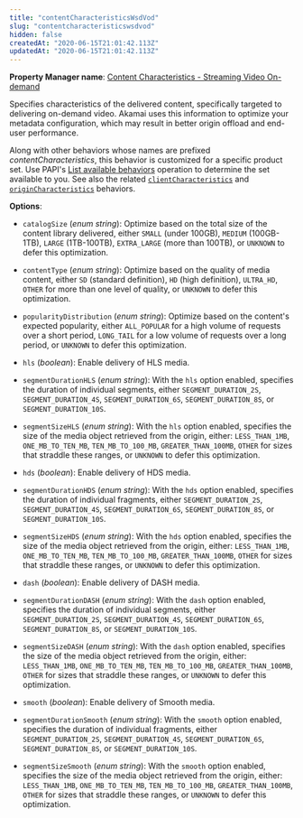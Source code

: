 ```yaml
---
title: "contentCharacteristicsWsdVod"
slug: "contentcharacteristicswsdvod"
hidden: false
createdAt: "2020-06-15T21:01:42.113Z"
updatedAt: "2020-06-15T21:01:42.113Z"
---
```

__Property Manager name__: [Content Characteristics - Streaming Video On-demand](https://control.akamai.com/wh/CUSTOMER/AKAMAI/en-US/WEBHELP/property-manager/property-manager-help/csh_lookup.html?id=PM_5009)

Specifies characteristics of the delivered content, specifically targeted to delivering on-demand video. Akamai uses this information to optimize your metadata configuration, which may result in better origin offload and end-user performance.

Along with other behaviors whose names are prefixed _contentCharacteristics_, this behavior is customized for a specific product set.  Use PAPI's [List available behaviors](https://learn.akamai.com/en-us/api/core_features/adaptive_acceleration/v1.html#listavailablebehaviors) operation to determine the set available to you. See also the related [`clientCharacteristics`](#clientcharacteristics) and [`originCharacteristics`](#origincharacteristics) behaviors.

__Options__:

<div class="option" markdown="1" id="contentCharacteristicsWsdVod.catalogSize" >

- `catalogSize` (_enum string_): Optimize based on the total size of the content library delivered, either `SMALL` (under 100GB), `MEDIUM` (100GB-1TB), `LARGE` (1TB-100TB), `EXTRA_LARGE` (more than 100TB), or `UNKNOWN` to defer this optimization.

</div>

<div class="option" markdown="1" id="contentCharacteristicsWsdVod.contentType" >

- `contentType` (_enum string_): Optimize based on the quality of media content, either `SD` (standard definition), `HD` (high definition), `ULTRA_HD`, `OTHER` for more than one level of quality, or `UNKNOWN` to defer this optimization.

</div>

<div class="option" markdown="1" id="contentCharacteristicsWsdVod.popularityDistribution" >

- `popularityDistribution` (_enum string_): Optimize based on the content's expected popularity, either `ALL_POPULAR` for a high volume of requests over a short period, `LONG_TAIL` for a low volume of requests over a long period, or `UNKNOWN` to defer this optimization.

</div>

<div class="option" markdown="1" id="contentCharacteristicsWsdVod.hls" >

- `hls` (_boolean_): Enable delivery of HLS media.

</div>

<div class="option" markdown="1" id="contentCharacteristicsWsdVod.segmentDurationHLS" >

- `segmentDurationHLS` (_enum string_): With the `hls` option enabled, specifies the duration of individual segments, either `SEGMENT_DURATION_2S`, `SEGMENT_DURATION_4S`, `SEGMENT_DURATION_6S`, `SEGMENT_DURATION_8S`, or `SEGMENT_DURATION_10S`.

</div>

<div class="option" markdown="1" id="contentCharacteristicsWsdVod.segmentSizeHLS" >

- `segmentSizeHLS` (_enum string_): With the `hls` option enabled, specifies the size of the media object retrieved from the origin, either: `LESS_THAN_1MB`, `ONE_MB_TO_TEN_MB`, `TEN_MB_TO_100_MB`, `GREATER_THAN_100MB`, `OTHER` for sizes that straddle these ranges, or `UNKNOWN` to defer this optimization.

</div>

<div class="option" markdown="1" id="contentCharacteristicsWsdVod.hds" >

- `hds` (_boolean_): Enable delivery of HDS media.

</div>

<div class="option" markdown="1" id="contentCharacteristicsWsdVod.segmentDurationHDS" >

- `segmentDurationHDS` (_enum string_): With the `hds` option enabled, specifies the duration of individual fragments, either `SEGMENT_DURATION_2S`, `SEGMENT_DURATION_4S`, `SEGMENT_DURATION_6S`, `SEGMENT_DURATION_8S`, or `SEGMENT_DURATION_10S`.

</div>

<div class="option" markdown="1" id="contentCharacteristicsWsdVod.segmentSizeHDS" >

- `segmentSizeHDS` (_enum string_): With the `hds` option enabled, specifies the size of the media object retrieved from the origin, either: `LESS_THAN_1MB`, `ONE_MB_TO_TEN_MB`, `TEN_MB_TO_100_MB`, `GREATER_THAN_100MB`, `OTHER` for sizes that straddle these ranges, or `UNKNOWN` to defer this optimization.

</div>

<div class="option" markdown="1" id="contentCharacteristicsWsdVod.dash" >

- `dash` (_boolean_): Enable delivery of DASH media.

</div>

<div class="option" markdown="1" id="contentCharacteristicsWsdVod.segmentDurationDASH" >

- `segmentDurationDASH` (_enum string_): With the `dash` option enabled, specifies the duration of individual segments, either `SEGMENT_DURATION_2S`, `SEGMENT_DURATION_4S`, `SEGMENT_DURATION_6S`, `SEGMENT_DURATION_8S`, or `SEGMENT_DURATION_10S`.

</div>

<div class="option" markdown="1" id="contentCharacteristicsWsdVod.segmentSizeDASH" >

- `segmentSizeDASH` (_enum string_): With the `dash` option enabled, specifies the size of the media object retrieved from the origin, either: `LESS_THAN_1MB`, `ONE_MB_TO_TEN_MB`, `TEN_MB_TO_100_MB`, `GREATER_THAN_100MB`, `OTHER` for sizes that straddle these ranges, or `UNKNOWN` to defer this optimization.

</div>

<div class="option" markdown="1" id="contentCharacteristicsWsdVod.smooth" >

- `smooth` (_boolean_): Enable delivery of Smooth media.

</div>

<div class="option" markdown="1" id="contentCharacteristicsWsdVod.segmentDurationSmooth" >

- `segmentDurationSmooth` (_enum string_): With the `smooth` option enabled, specifies the duration of individual fragments, either `SEGMENT_DURATION_2S`, `SEGMENT_DURATION_4S`, `SEGMENT_DURATION_6S`, `SEGMENT_DURATION_8S`, or `SEGMENT_DURATION_10S`.

</div>

<div class="option" markdown="1" id="contentCharacteristicsWsdVod.segmentSizeSmooth" >

- `segmentSizeSmooth` (_enum string_): With the `smooth` option enabled, specifies the size of the media object retrieved from the origin, either: `LESS_THAN_1MB`, `ONE_MB_TO_TEN_MB`, `TEN_MB_TO_100_MB`, `GREATER_THAN_100MB`, `OTHER` for sizes that straddle these ranges, or `UNKNOWN` to defer this optimization.

</div>

</div>

<div class="feature" data-feature="contentTargetingProtection" markdown="1">
